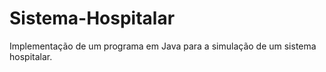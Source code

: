 # Sistema-Hospitalar

Implementação de um programa em Java para a simulação de um sistema hospitalar.
